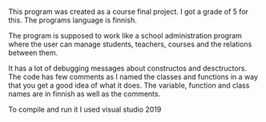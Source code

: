 
This program was created as a course final project. I got a grade of 5 for this. 
The programs language is finnish.

The program is supposed to work like a school administration program where the user can manage students, teachers, courses and the relations between them.

It has a lot of debugging messages about constructos and desctructors. The code has few comments as I named the classes and functions in a way that you get a good idea of what it does.
The variable, function and class names are in finnish as well as the comments.

To compile and run it I used visual studio 2019
